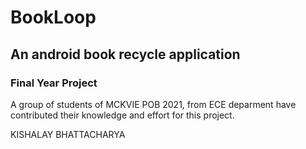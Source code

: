 # BookLoop
## An android book recycle application

### Final Year Project
A group of students of MCKVIE POB 2021, from ECE deparment have contributed their knowledge and effort for this project.

KISHALAY BHATTACHARYA
